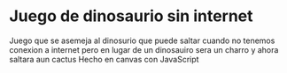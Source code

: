 # Juego de dinosaurio sin internet
Juego que se asemeja al dinosurio que puede saltar cuando no tenemos conexion a internet
pero en lugar de un dinosauiro sera un charro y ahora saltara  aun  cactus 
 Hecho en canvas con JavaScript
